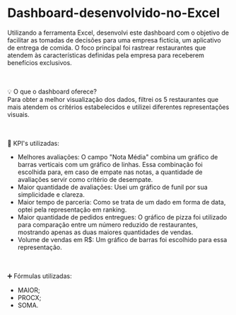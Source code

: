 # Dashboard-desenvolvido-no-Excel
  Utilizando a ferramenta Excel, desenvolvi este dashboard com o objetivo de facilitar as tomadas de decisões para uma empresa fictícia, um aplicativo de entrega de comida. O foco principal foi rastrear restaurantes que atendem às características definidas pela empresa para receberem benefícios exclusivos.

<br> <br>
💡 O que o dashboard oferece?
<br>
Para obter a melhor visualização dos dados, filtrei os 5 restaurantes que mais atendem os critérios estabelecidos e utilizei diferentes representações visuais.

<br> <br>
🔑 KPI's utilizadas:
<br>
- Melhores avaliações: O campo "Nota Média" combina um gráfico de barras verticais com um gráfico de linhas. Essa combinação foi escolhida para, em caso de empate nas notas, a quantidade de avaliações servir como critério de desempate.
- Maior quantidade de avaliações: Usei um gráfico de funil por sua simplicidade e clareza.
- Maior tempo de parceria: Como se trata de um dado em forma de data, optei pela representação em ranking.
- Maior quantidade de pedidos entregues: O gráfico de pizza foi utilizado para comparação entre um número reduzido de restaurantes, mostrando apenas as duas maiores quantidades de vendas.
- Volume de vendas em R$: Um gráfico de barras foi escolhido para essa representação.

<br> <br>
➕ Fórmulas utilizadas:
<br>
- MAIOR;
- PROCX;
- SOMA.

